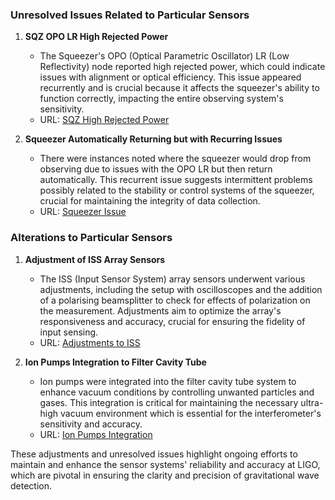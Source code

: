 ### Unresolved Issues Related to Particular Sensors

1. **SQZ OPO LR High Rejected Power**
   - The Squeezer's OPO (Optical Parametric Oscillator) LR (Low Reflectivity) node reported high rejected power, which could indicate issues with alignment or optical efficiency. This issue appeared recurrently and is crucial because it affects the squeezer's ability to function correctly, impacting the entire observing system's sensitivity.
   - URL: [SQZ High Rejected Power](https://alog.ligo-wa.caltech.edu/aLOG/index.php?callRep=83497)

2. **Squeezer Automatically Returning but with Recurring Issues**
   - There were instances noted where the squeezer would drop from observing due to issues with the OPO LR but then return automatically. This recurrent issue suggests intermittent problems possibly related to the stability or control systems of the squeezer, crucial for maintaining the integrity of data collection.
   - URL: [Squeezer Issue](https://alog.ligo-wa.caltech.edu/aLOG/index.php?callRep=83497)

### Alterations to Particular Sensors

1. **Adjustment of ISS Array Sensors**
   - The ISS (Input Sensor System) array sensors underwent various adjustments, including the setup with oscilloscopes and the addition of a polarising beamsplitter to check for effects of polarization on the measurement. Adjustments aim to optimize the array's responsiveness and accuracy, crucial for ensuring the fidelity of input sensing.
   - URL: [Adjustments to ISS](https://alog.ligo-wa.caltech.edu/aLOG/index.php?callRep=83491)

2. **Ion Pumps Integration to Filter Cavity Tube**
   - Ion pumps were integrated into the filter cavity tube system to enhance vacuum conditions by controlling unwanted particles and gases. This integration is critical for maintaining the necessary ultra-high vacuum environment which is essential for the interferometer's sensitivity and accuracy.
   - URL: [Ion Pumps Integration](https://alog.ligo-wa.caltech.edu/aLOG/index.php?callRep=83477)

These adjustments and unresolved issues highlight ongoing efforts to maintain and enhance the sensor systems' reliability and accuracy at LIGO, which are pivotal in ensuring the clarity and precision of gravitational wave detection.